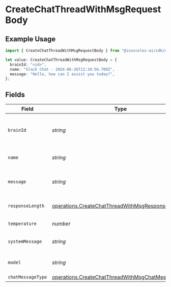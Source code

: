# CreateChatThreadWithMsgRequestBody

## Example Usage

```typescript
import { CreateChatThreadWithMsgRequestBody } from "@isosceles-ai/sdk/models/operations";

let value: CreateChatThreadWithMsgRequestBody = {
  brainId: "<id>",
  name: "Slack Chat - 2024-06-26T12:34:56.789Z",
  message: "Hello, how can I assist you today?",
};
```

## Fields

| Field                                                                                                                  | Type                                                                                                                   | Required                                                                                                               | Description                                                                                                            | Example                                                                                                                |
| ---------------------------------------------------------------------------------------------------------------------- | ---------------------------------------------------------------------------------------------------------------------- | ---------------------------------------------------------------------------------------------------------------------- | ---------------------------------------------------------------------------------------------------------------------- | ---------------------------------------------------------------------------------------------------------------------- |
| `brainId`                                                                                                              | *string*                                                                                                               | :heavy_check_mark:                                                                                                     | The ID of the brain to associate with the chat                                                                         |                                                                                                                        |
| `name`                                                                                                                 | *string*                                                                                                               | :heavy_check_mark:                                                                                                     | The name of the chat                                                                                                   | Slack Chat - 2024-06-26T12:34:56.789Z                                                                                  |
| `message`                                                                                                              | *string*                                                                                                               | :heavy_check_mark:                                                                                                     | The initial message to start the chat                                                                                  |                                                                                                                        |
| `responseLength`                                                                                                       | [operations.CreateChatThreadWithMsgResponseLength](../../models/operations/createchatthreadwithmsgresponselength.md)   | :heavy_minus_sign:                                                                                                     | Configure response length                                                                                              |                                                                                                                        |
| `temperature`                                                                                                          | *number*                                                                                                               | :heavy_minus_sign:                                                                                                     | between 0 and 1                                                                                                        |                                                                                                                        |
| `systemMessage`                                                                                                        | *string*                                                                                                               | :heavy_minus_sign:                                                                                                     | System message for the LLM                                                                                             |                                                                                                                        |
| `model`                                                                                                                | *string*                                                                                                               | :heavy_minus_sign:                                                                                                     | LLM Model to choose from                                                                                               |                                                                                                                        |
| `chatMessageType`                                                                                                      | [operations.CreateChatThreadWithMsgChatMessageType](../../models/operations/createchatthreadwithmsgchatmessagetype.md) | :heavy_minus_sign:                                                                                                     | N/A                                                                                                                    |                                                                                                                        |
